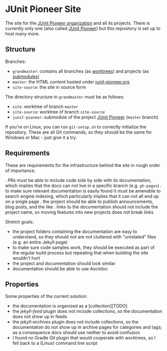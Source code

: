 # JUnit Pioneer Site

The site for the [JUnit Pioneer organization][pioneer-org] and all its projects.
There is currently only one (also called [JUnit Pioneer][pioneer]) but this repository is set up to host many more.


## Structure

Branches:

* `grandmaster`: contains all branches (as [worktrees](https://git-scm.com/docs/git-worktree)) and projects (as [submodules](https://git-scm.com/docs/git-submodule))
* `master`: the HTML content hosted under [junit-pioneer.org](http://junit-pioneer.org)
* `site-source`: the site in source form

The directory structure in `grandmaster` must be as follows:

* `site`: worktree of branch `master`
* `site-source`: worktree of branch `site-source`
* `junit-pioneer`: submodule of the project [JUnit Pioneer][pioneer] (`master` branch)

If you're on Linux, you can run `git-setup.sh` to correctly initialize the repository.
These are all Git commands, so they should be the same for Windows or Mac - just give it a try.


## Requirements

These are requirements for the infrastructure behind the site in rough order of importance:

. PRs must be able to include code side by side with its documentation, which implies that the docs can not live in a specific branch (e.g. `gh-pages`)
. to make sure relevant documentation is easily found it must be amenable to search engine indexing, which particularly implies that it can not all end up on a single page
. the project should be able to publish announcements, blog posts, and the like
. links to the documentation should not include the project name, so moving features into new projects does not break links

Stretch goals:

* the project folders containing the documentation are easy to understand, so they should not are not cluttered with "unrelated" files (e.g. an entire Jekyll page)
* to make sure code samples work, they should be executed as part of the regular build process but repeating that when building the site wouldn't hurt
* the project and documentation should look similar
* documentation should be able to use Asciidoc


[pioneer-org]: https://github.com/junit-pioneer
[pioneer]: https://github.com/junit-pioneer/junit-pioneer


## Properties

Some properties of the current solution:

* the documentation is organized as a [collection][TODO]
* the _jekyll-feed_ plugin does not include collections, so the documentation does not show up in feeds
* the _jekyll-archives_ plugin does not include collections, so the documentation do not show up in archive pages for categories and tags; as a consequence docs should use neither to avoid confusion
* I found no Gradle Git plugin that would cooperate with worktrees, so I fell back to a (Linux) command line script
